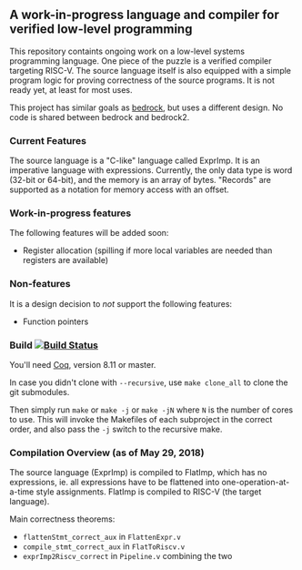 ## A work-in-progress language and compiler for verified low-level programming

This repository containts ongoing work on a low-level systems programming language. One piece of the puzzle is a verified compiler targeting RISC-V. The source language itself is also equipped with a simple program logic for proving correctness of the source programs. It is not ready yet, at least for most uses.

This project has similar goals as [bedrock](https://github.com/mit-plv/bedrock), but uses a different design.
No code is shared between bedrock and bedrock2.

### Current Features

The source language is a "C-like" language called ExprImp. It is an imperative language with expressions.
Currently, the only data type is word (32-bit or 64-bit), and the memory is an array of bytes.
"Records" are supported as a notation for memory access with an offset.


### Work-in-progress features

The following features will be added soon:
*    Register allocation (spilling if more local variables are needed than registers are available)

### Non-features

It is a design decision to *not* support the following features:
*    Function pointers

### Build [![Build Status](https://travis-ci.com/mit-plv/bedrock2.svg?branch=master)](https://travis-ci.com/mit-plv/bedrock2)

You'll need [Coq](https://coq.inria.fr/), version 8.11 or master.

In case you didn't clone with `--recursive`, use `make clone_all` to clone the git submodules.

Then simply run `make` or `make -j` or `make -jN` where `N` is the number of cores to use. This will invoke the Makefiles of each subproject in the correct order, and also pass the `-j` switch to the recursive make.

### Compilation Overview (as of May 29, 2018)

The source language (ExprImp) is compiled to FlatImp, which has no expressions, ie. all expressions have to be flattened into one-operation-at-a-time style assignments.
FlatImp is compiled to RISC-V (the target language).

Main correctness theorems:

*   `flattenStmt_correct_aux` in `FlattenExpr.v`
*   `compile_stmt_correct_aux` in `FlatToRiscv.v`
*   `exprImp2Riscv_correct` in `Pipeline.v` combining the two
